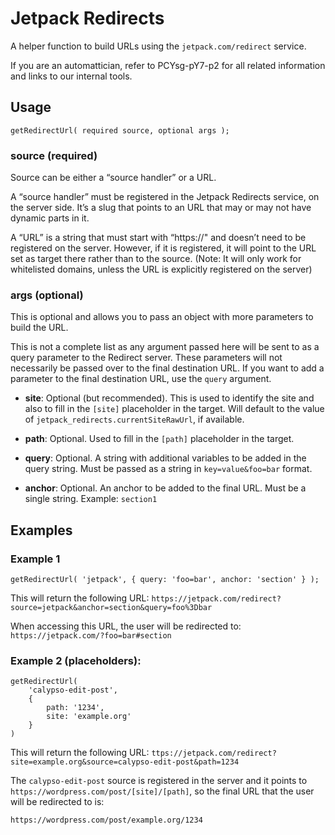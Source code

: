 # Jetpack Redirects

A helper function to build URLs using the `jetpack.com/redirect` service.

If you are an automattician, refer to PCYsg-pY7-p2 for all related information and links to our internal tools.

## Usage

`getRedirectUrl( required source, optional args );`

### source (required)

Source can be either a “source handler” or a URL.

A “source handler” must be registered in the Jetpack Redirects service, on the server side. It’s a slug that points to an URL that may or may not have dynamic parts in it.

A “URL” is a string that must start with “https://" and doesn’t need to be registered on the server. However, if it is registered, it will point to the URL set as target there rather than to the source. (Note: It will only work for whitelisted domains, unless the URL is explicitly registered on the server)

### args (optional)

This is optional and allows you to pass an object with more parameters to build the URL.

This is not a complete list as any argument passed here will be sent to as a query parameter to the Redirect server. These parameters will not necessarily be passed over to the final destination URL. If you want to add a parameter to the final destination URL, use the `query` argument.

* **site**: Optional (but recommended). This is used to identify the site and also to fill in the `[site]` placeholder in the target. Will default to the value of `jetpack_redirects.currentSiteRawUrl`, if available.

* **path**: Optional. Used to fill in the `[path]` placeholder in the target.

* **query**: Optional. A string with additional variables to be added in the query string. Must be passed as a string in `key=value&foo=bar` format.

* **anchor**: Optional. An anchor to be added to the final URL. Must be a single string. Example: `section1`

## Examples

### Example 1

`getRedirectUrl( 'jetpack', { query: 'foo=bar', anchor: 'section' } );`

This will return the following URL: `https://jetpack.com/redirect?source=jetpack&anchor=section&query=foo%3Dbar`

When accessing this URL, the user will be redirected to: `https://jetpack.com/?foo=bar#section`

### Example 2 (placeholders):

```	
getRedirectUrl( 
	'calypso-edit-post',
	{
		path: '1234',
		site: 'example.org'
	}
)
```
This will return the following URL: `ttps://jetpack.com/redirect?site=example.org&source=calypso-edit-post&path=1234`

The `calypso-edit-post` source is registered in the server and it points to `https://wordpress.com/post/[site]/[path]`, so the final URL that the user will be redirected to is:

`https://wordpress.com/post/example.org/1234`
